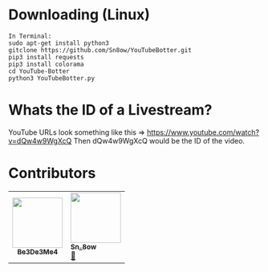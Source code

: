 # Downloading (Linux)
```
In Terminal:
sudo apt-get install python3
gitclone https://github.com/Sn8ow/YouTubeBotter.git
pip3 install requests
pip3 install colorama
cd YouTube-Botter
python3 YouTubeBotter.py
```
# Whats the ID of a Livestream?
YouTube URLs look something like this => https://www.youtube.com/watch?v=dQw4w9WgXcQ
Then dQw4w9WgXcQ would be the ID of the video. 

# Contributors
<table>
  <tr>
    <td align="center"><a href="https://github.com/Be3De3Me4"><img src="https://avatars.githubusercontent.com/u/81803305?v=4" width="100px;" alt=""/><br /><sub><b>Be3De3Me4</b></sub></a><br /><a href="#question-kentcdodds" </a> <a href="https://github.com/Sn8ow/YouTubeBotter/graphs/contributors" </a> 
      <td align="center<tr>
    <td align="center"><a href="https://github.com/Sn8ow"><img src="https://avatars.githubusercontent.com/u/80784394?v=4" width="100px;" alt=""/><br /><sub><b>Sn_8ow</b></sub></a><br /><a <a href="https://github.com/all-contributors/all-contributors/commits?author=kentcdodds" title="Documentation">📖</a> </a> <a href="https://github.com/Sn8ow/YouTubeBotter/graphs/contributors" </a> 





